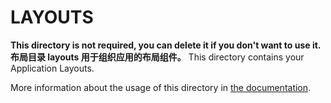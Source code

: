 # LAYOUTS

**This directory is not required, you can delete it if you don't want to use it.**
**布局目录 layouts 用于组织应用的布局组件。**
This directory contains your Application Layouts.

More information about the usage of this directory in [the documentation](https://nuxtjs.org/guide/views#layouts).
